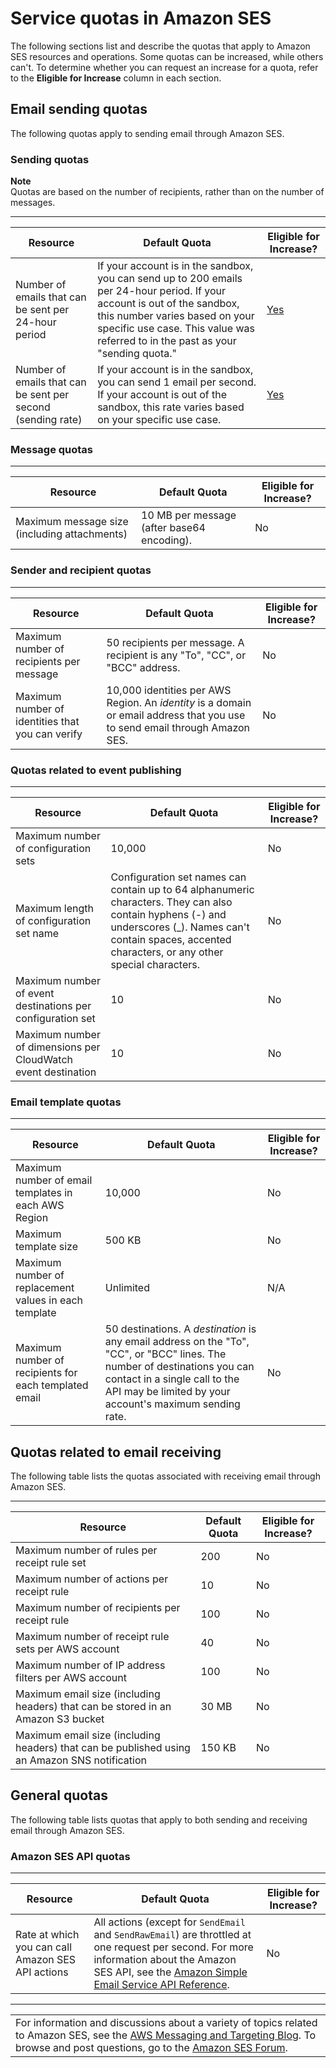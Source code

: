 # Service quotas in Amazon SES<a name="quotas"></a>

The following sections list and describe the quotas that apply to Amazon SES resources and operations\. Some quotas can be increased, while others can't\. To determine whether you can request an increase for a quota, refer to the **Eligible for Increase** column in each section\. 

## Email sending quotas<a name="quotas-email-sending"></a>

The following quotas apply to sending email through Amazon SES\.

### Sending quotas<a name="quotas-sending"></a>

**Note**  
Quotas are based on the number of recipients, rather than on the number of messages\.


****  

| Resource | Default Quota | Eligible for Increase? | 
| --- | --- | --- | 
| Number of emails that can be sent per 24\-hour period |  If your account is in the sandbox, you can send up to 200 emails per 24\-hour period\. If your account is out of the sandbox, this number varies based on your specific use case\.  This value was referred to in the past as your "sending quota\."   |  [Yes](manage-sending-quotas-request-increase.md)  | 
| Number of emails that can be sent per second \(sending rate\) |  If your account is in the sandbox, you can send 1 email per second\. If your account is out of the sandbox, this rate varies based on your specific use case\.  |  [Yes](manage-sending-quotas-request-increase.md)  | 

### Message quotas<a name="quotas-message"></a>




****  

| Resource | Default Quota | Eligible for Increase? | 
| --- | --- | --- | 
|  Maximum message size \(including attachments\)  |  10 MB per message \(after base64 encoding\)\.  |  No  | 

### Sender and recipient quotas<a name="quotas-sender-recipient"></a>


****  

| Resource | Default Quota | Eligible for Increase? | 
| --- | --- | --- | 
|  Maximum number of recipients per message  |  50 recipients per message\.  A recipient is any "To", "CC", or "BCC" address\.   |  No  | 
|  Maximum number of identities that you can verify  |  10,000 identities per AWS Region\.  An *identity* is a domain or email address that you use to send email through Amazon SES\.   |  No  | 

### Quotas related to event publishing<a name="quotas-publishing"></a>


****  

| Resource | Default Quota | Eligible for Increase? | 
| --- | --- | --- | 
|  Maximum number of configuration sets  |  10,000  |  No  | 
|  Maximum length of configuration set name  |  Configuration set names can contain up to 64 alphanumeric characters\. They can also contain hyphens \(\-\) and underscores \(\_\)\. Names can't contain spaces, accented characters, or any other special characters\.  |  No  | 
|  Maximum number of event destinations per configuration set  |  10  |  No  | 
|  Maximum number of dimensions per CloudWatch event destination  |  10  |  No  | 

### Email template quotas<a name="quotas-templates"></a>


****  

| Resource | Default Quota | Eligible for Increase? | 
| --- | --- | --- | 
|  Maximum number of email templates in each AWS Region  |  10,000  |  No  | 
|  Maximum template size  |  500 KB  |  No  | 
|  Maximum number of replacement values in each template  |  Unlimited  |  N/A  | 
| Maximum number of recipients for each templated email | 50 destinations\. A *destination* is any email address on the "To", "CC", or "BCC" lines\.  The number of destinations you can contact in a single call to the API may be limited by your account's maximum sending rate\.   |  No  | 

## Quotas related to email receiving<a name="quotas-email-receiving"></a>

The following table lists the quotas associated with receiving email through Amazon SES\.


****  

| Resource | Default Quota | Eligible for Increase? | 
| --- | --- | --- | 
|  Maximum number of rules per receipt rule set  |  200  |  No  | 
|  Maximum number of actions per receipt rule  |  10  |  No  | 
|  Maximum number of recipients per receipt rule  |  100  |  No  | 
|  Maximum number of receipt rule sets per AWS account  |  40  |  No  | 
|  Maximum number of IP address filters per AWS account  |  100  |  No  | 
|  Maximum email size \(including headers\) that can be stored in an Amazon S3 bucket  |  30 MB  |  No  | 
|  Maximum email size \(including headers\) that can be published using an Amazon SNS notification  |  150 KB  |  No  | 

## General quotas<a name="quotas-email-general"></a>

The following table lists quotas that apply to both sending and receiving email through Amazon SES\.

### Amazon SES API quotas<a name="quotas-api"></a>




****  

| Resource | Default Quota | Eligible for Increase? | 
| --- | --- | --- | 
|  Rate at which you can call Amazon SES API actions  |  All actions \(except for `SendEmail` and `SendRawEmail`\) are throttled at one request per second\. For more information about the Amazon SES API, see the [Amazon Simple Email Service API Reference](https://docs.aws.amazon.com/ses/latest/APIReference/)\.  |  No  | 


****  

|  | 
| --- |
| For information and discussions about a variety of topics related to Amazon SES, see the [AWS Messaging and Targeting Blog](https://aws.amazon.com//blogs/messaging-and-targeting/)\. To browse and post questions, go to the [Amazon SES Forum](https://forums.aws.amazon.com/forum.jspa?forumID=90)\. | 

